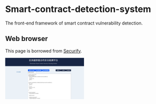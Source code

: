 # Smart-contract-detection-system

The front-end framework of smart contract vulnerability detection.

## Web browser

This page is borrowed from [Securify](https://securify.chainsecurity.com/).

<div>
  <img src="./fig/front.png" width="50%">
<div> 

